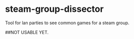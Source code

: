 # steam-group-dissector
Tool for lan parties to see common games for a steam group.

##NOT USABLE YET.
